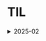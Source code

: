 # TIL


<details>
<summary>2025-02</summary>

## 2월
[02-17](nbcamp(Spring_6)/2025-02-17-Mon.md)

</details>
